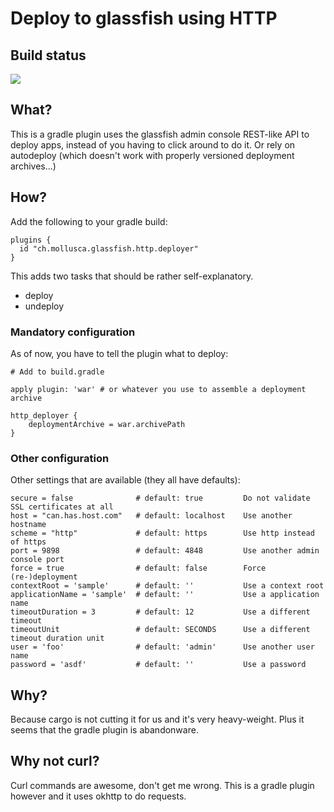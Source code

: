 # Deploy to glassfish using HTTP

## Build status

<a href="https://travis-ci.org/kungfoo/http-glassfish-deployer"><img src="https://travis-ci.org/kungfoo/http-glassfish-deployer.svg?branch=master"/></a>

## What?

This is a gradle plugin uses the glassfish admin console REST-like API to deploy apps,
instead of you having to click around to do it. Or rely on autodeploy (which doesn't work with properly versioned
deployment archives...)

## How?

Add the following to your gradle build:

    plugins {
      id "ch.mollusca.glassfish.http.deployer"
    }

This adds two tasks that should be rather self-explanatory.

- deploy
- undeploy

### Mandatory configuration

As of now, you have to tell the plugin what to deploy:

    # Add to build.gradle
    
    apply plugin: 'war' # or whatever you use to assemble a deployment archive
    
    http_deployer {
        deploymentArchive = war.archivePath
    }

### Other configuration

Other settings that are available (they all have defaults):

    secure = false              # default: true         Do not validate SSL certificates at all
    host = "can.has.host.com"   # default: localhost    Use another hostname
    scheme = "http"             # default: https        Use http instead of https
    port = 9898                 # default: 4848         Use another admin console port
    force = true                # default: false        Force (re-)deployment
    contextRoot = 'sample'      # default: ''           Use a context root
    applicationName = 'sample'  # default: ''           Use a application name
    timeoutDuration = 3         # default: 12           Use a different timeout
    timeoutUnit                 # default: SECONDS      Use a different timeout duration unit
    user = 'foo'                # default: 'admin'      Use another user name
    password = 'asdf'           # default: ''           Use a password


## Why?

Because cargo is not cutting it for us and it's very heavy-weight.
Plus it seems that the gradle plugin is abandonware.

## Why not curl?

Curl commands are awesome, don't get me wrong. This is a gradle plugin however and it uses okhttp to do requests.

